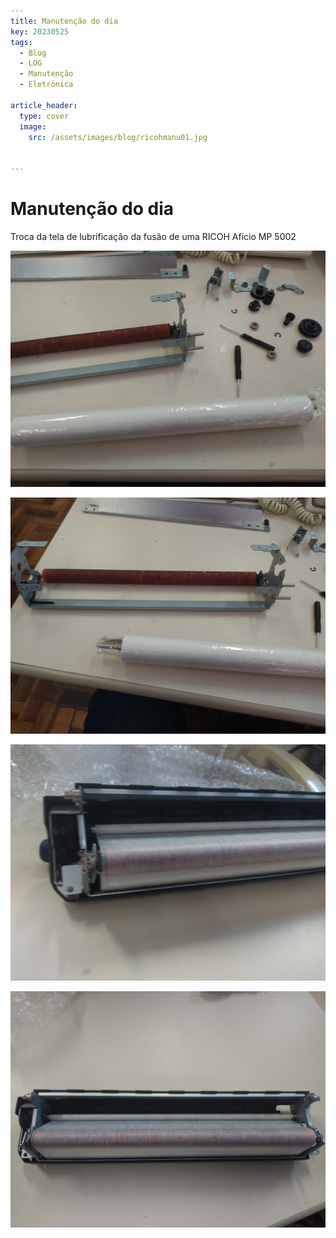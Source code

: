 ```yaml
---
title: Manutenção do dia
key: 20230525
tags: 
  - Blog
  - LOG
  - Manutenção
  - Eletrônica
 
article_header:
  type: cover
  image:
    src: /assets/images/blog/ricohmanu01.jpg


---
```

# Manutenção do dia

Troca da tela de lubrificação da fusão de uma RICOH Aficio MP 5002 

![Unidade de fusão em manutenção](/assets/images/blog/ricohmanu01.jpg)

![Unidade de fusão em manutenção](/assets/images/blog/ricohmanu02.jpg)

![Unidade de fusão em manutenção](/assets/images/blog/ricohmanu03.jpg)

![Unidade de fusão em manutenção](/assets/images/blog/ricohmanu04.jpg)